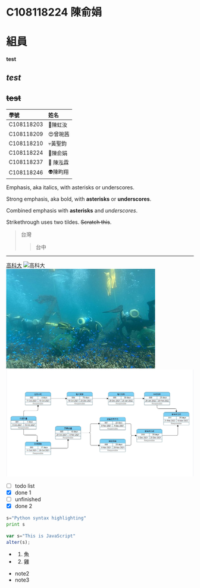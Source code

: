 # C108118224 陳俞娟
# 組員
#### **test**
## *test*
## ~~test~~

| 學號 | 姓名  |
|:-------------|:----------------|
|  C108118203 |  :ghost:陳虹汝|
|  C108118209 |  :heart_eyes:曾琬茜|
|  C108118210 |  :skull:黃聖鈞|
|  C108118224 |  :100:陳俞娟|
|  C108118237 |  :hear_no_evil: 陳泓霖|
|  C108118246 |  :alien:陳畇翔|

Emphasis, aka italics, with asterisks or underscores.

Strong emphasis, aka bold, with **asterisks** or **underscores**.

Combined emphasis with **asterisks** and *underscores*.

Strikethrough uses two tildes. ~~Scratch this~~.
>台灣
>>台中

************************
[高科大](https://www.nkust.edu.tw/index.php)
![高科大](https://www.nkust.edu.tw/var/file/0/1000/img/513/182513897.png)
![海底風光](mczh-tw400x400_small49362_395013297813.jpg "海底風光")
![PERT/CPM](1633766866516.jpg "PERT/CPM圖")
- [ ] todo list
- [x] done 1
- [ ] unfinished
- [x] done 2
``` python
s="Python syntax highlighting"
print s 
``` 
```javascript code
var s="This is JavaScript"
alter(s);
```
 + 1. 魚
 + 2. 雞
 
*  note2
*  note3

